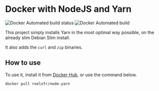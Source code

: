 # Docker with NodeJS and Yarn 

![Docker Automated build status](https://img.shields.io/docker/build/roelofr/node-yarn.svg)
![Docker Automated build](https://img.shields.io/docker/automated/roelofr/node-yarn.svg)

This project simply installs Yarn in the most optimal way possible, on the
already slim Debian Slim install.

It also adds the `curl` and `zip` binaries.

## How to use

To use it, install it from [Docker Hub](https://hub.docker.com/r/roelofr/node-yarn/), or use the command below.

```sh
docker pull roelofr/node-yarn
```

